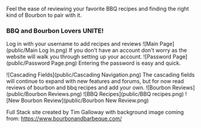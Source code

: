 Feel the ease of reviewing your favorite BBQ recipes and finding the right kind of Bourbon to pair with it.

### BBQ and Bourbon Lovers UNITE!

Log in with your username to add recipes and reviews
![Main Page](public/Main Log In.png)
If you don't have an account don't worry as the website will walk you through setting up your account.
![Password Page](public/Password Page.png)
Entering the password is easy and quick.

![Cascading Fields](public/Cascading Navigation.png)
The cascading fields will continue to expand with new features and forums, but for now read reviews of bourbon and bbq recipes and add your own.
![Bourbon Reviews](public/Bourbon Reviews.png)
![BBQ Recipes](public/BBQ recipes.png)
![New Bourbon Review](public/Bourbon New Review.png)

Full Stack site created by Tim Galloway with background image coming from: https://www.bourbonandbarbeque.com/
